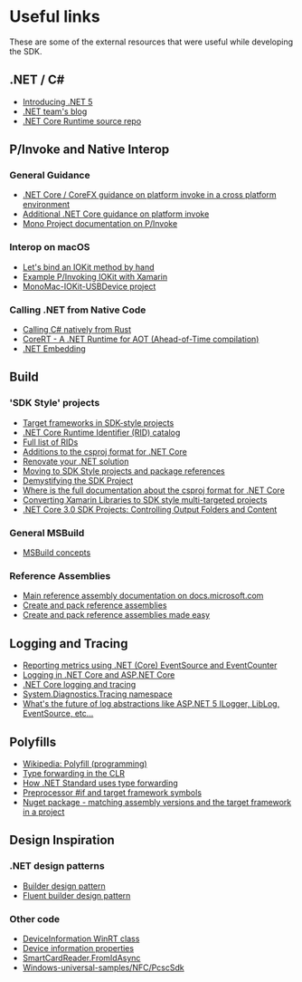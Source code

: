 ﻿<!-- [Copyright 2021 Yubico AB]()

Licensed under the Apache License, Version 2.0 (the "License");
you may not use this file except in compliance with the License.
You may obtain a copy of the License at

    http://www.apache.org/licenses/LICENSE-2.0

Unless required by applicable law or agreed to in writing, software
distributed under the License is distributed on an "AS IS" BASIS,
WITHOUT WARRANTIES OR CONDITIONS OF ANY KIND, either express or implied.
See the License for the specific language governing permissions and
limitations under the License. -->

# Useful links
These are some of the external resources that were useful while developing the SDK.

## .NET / C#
- [Introducing .NET 5](https://devblogs.microsoft.com/dotnet/introducing-net-5/)
- [.NET team's blog](https://devblogs.microsoft.com/dotnet/)
- [.NET Core Runtime source repo](https://github.com/dotnet/runtime/)

## P/Invoke and Native Interop
### General Guidance
- [.NET Core / CoreFX guidance on platform invoke in a cross platform environment](https://github.com/dotnet/corefx/blob/master/Documentation/coding-guidelines/interop-guidelines.md)
- [Additional .NET Core guidance on platform invoke](https://github.com/dotnet/corefx/blob/master/Documentation/coding-guidelines/interop-pinvokes.md)
- [Mono Project documentation on P/Invoke](https://www.mono-project.com/docs/advanced/pinvoke/)

### Interop on macOS
- [Let's bind an IOKit method by hand](https://medium.com/@donblas/lets-bind-an-iokit-method-by-hand-fba939b54222)
- [Example P/Invoking IOKit with Xamarin](https://gist.github.com/chamons/82ab06f5e83d2cb10193)
- [MonoMac-IOKit-USBDevice project](https://github.com/Lunatix89/MonoMac-IOKit-USBDevice/blob/master/MonoMac.IOKit/MonoMac.IOKit/IOKitInterop.cs)

### Calling .NET from Native Code
- [Calling C# natively from Rust](https://medium.com/@chyyran/calling-c-natively-from-rust-1f92c506289d)
- [CoreRT - A .NET Runtime for AOT (Ahead-of-Time compilation)](https://mattwarren.org/2018/06/07/CoreRT-.NET-Runtime-for-AOT/)
- [.NET Embedding](https://docs.microsoft.com/en-us/xamarin/tools/dotnet-embedding/)

## Build
### 'SDK Style' projects
- [Target frameworks in SDK-style projects](https://docs.microsoft.com/en-us/dotnet/standard/frameworks)
- [.NET Core Runtime Identifier (RID) catalog](https://docs.microsoft.com/en-us/dotnet/core/rid-catalog)
- [Full list of RIDs](https://github.com/dotnet/corefx/blob/master/src/pkg/Microsoft.NETCore.Platforms/runtime.json)
- [Additions to the csproj format for .NET Core](https://docs.microsoft.com/en-us/dotnet/core/tools/csproj)
- [Renovate your .NET solution](https://cezarypiatek.github.io/post/renovate-your-dot-net-solution/)
- [Moving to SDK Style projects and package references](http://hermit.no/moving-to-sdk-style-projects-and-package-references-in-visual-studio-part-1/)
- [Demystifying the SDK Project](https://dansiegel.net/post/2018/08/21/demystifying-the-sdk-project)
- [Where is the full documentation about the csproj format for .NET Core](https://stackoverflow.com/questions/45096549/where-is-full-documentation-about-the-csproj-format-for-net-core)
- [Converting Xamarin Libraries to SDK style multi-targeted projects](https://montemagno.com/converting-xamarin-libraries-to-sdk-style-multi-targeted-projects/)
- [.NET Core 3.0 SDK Projects: Controlling Output Folders and Content](https://weblog.west-wind.com/posts/2019/Apr/30/NET-Core-30-SDK-Projects-Controlling-Output-Folders-and-Content)

### General MSBuild
- [MSBuild concepts](https://docs.microsoft.com/en-us/visualstudio/msbuild/msbuild-concepts?view=vs-2019)

### Reference Assemblies
- [Main reference assembly documentation on docs.microsoft.com](https://docs.microsoft.com/en-us/dotnet/standard/assembly/reference-assemblies)
- [Create and pack reference assemblies](https://oren.codes/2018/07/03/create-and-pack-reference-assemblies/)
- [Create and pack reference assemblies made easy](https://oren.codes/2018/07/09/create-and-pack-reference-assemblies-made-easy/)

## Logging and Tracing
- [Reporting metrics using .NET (Core) EventSource and EventCounter](https://dev.to/expecho/reporting-metrics-using-net-core-eventsource-and-eventcounter-23dn)
- [Logging in .NET Core and ASP.NET Core](https://docs.microsoft.com/en-us/aspnet/core/fundamentals/logging/?view=aspnetcore-3.1)
- [.NET Core logging and tracing](https://docs.microsoft.com/en-us/dotnet/core/diagnostics/logging-tracing)
- [System.Diagnostics.Tracing namespace](https://docs.microsoft.com/en-us/dotnet/api/system.diagnostics.tracing?view=netstandard-2.1)
- [What's the future of log abstractions like ASP.NET 5 ILogger, LibLog, EventSource, etc...](https://github.com/aspnet/Logging/issues/332)

## Polyfills
- [Wikipedia: Polyfill (programming)](https://en.wikipedia.org/wiki/Polyfill_(programming))
- [Type forwarding in the CLR](https://docs.microsoft.com/en-us/dotnet/standard/assembly/type-forwarding)
- [How .NET Standard uses type forwarding](https://www.youtube.com/watch?v=vg6nR7hS2lI&feature=youtu.be)
- [Preprocessor #if and target framework symbols](https://docs.microsoft.com/en-us/dotnet/csharp/language-reference/preprocessor-directives/preprocessor-if)
- [Nuget package - matching assembly versions and the target framework in a project](https://docs.microsoft.com/en-us/nuget/create-packages/supporting-multiple-target-frameworks#matching-assembly-versions-and-the-target-framework-in-a-project)

## Design Inspiration
### .NET design patterns
- [Builder design pattern](https://code-maze.com/builder-design-pattern/)
- [Fluent builder design pattern](https://code-maze.com/fluent-builder-recursive-generics/)

### Other code
- [DeviceInformation WinRT class](https://docs.microsoft.com/en-us/uwp/api/windows.devices.enumeration.deviceinformation)
- [Device information properties](https://docs.microsoft.com/en-us/windows/uwp/devices-sensors/device-information-properties)
- [SmartCardReader.FromIdAsync](https://docs.microsoft.com/en-us/uwp/api/windows.devices.smartcards.smartcardreader.fromidasync)
- [Windows-universal-samples/NFC/PcscSdk](https://github.com/microsoft/Windows-universal-samples/blob/master/Samples/Nfc/PcscSdk/PcscUtils.cs)
